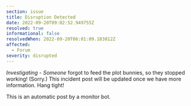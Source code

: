 ```yaml
---
section: issue
title: Disruption Detected
date: 2022-09-20T09:02:52.949755Z
resolved: true
informational: false
resolvedWhen: 2022-09-20T06:01:09.183812Z
affected:
  - Forum
severity: disrupted
---
```

*Investigating* - _Someone_ forgot to feed the plot bunnies, so they stopped working! (Sorry.) This incident post will be updated once we have more information. Hang tight!

This is an automatic post by a monitor bot.
        